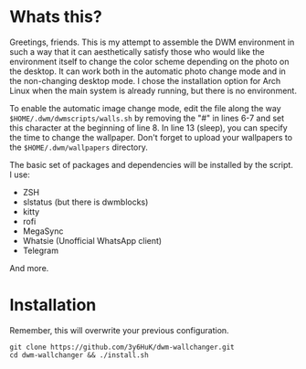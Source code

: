 # Whats this?

Greetings, friends. This is my attempt to assemble the DWM environment in such a way that it can aesthetically satisfy those who would like the environment itself to change the color scheme depending on the photo on the desktop. It can work both in the automatic photo change mode and in the non-changing desktop mode. I chose the installation option for Arch Linux when the main system is already running, but there is no environment.

To enable the automatic image change mode, edit the file along the way `$HOME/.dwm/dwmscripts/walls.sh` by removing the "#" in lines 6-7 and set this character at the beginning of line 8. In line 13 (sleep), you can specify the time to change the wallpaper. Don't forget to upload your wallpapers to the `$HOME/.dwm/wallpapers` directory.

The basic set of packages and dependencies will be installed by the script. I use:
- ZSH
- slstatus (but there is dwmblocks)
- kitty
- rofi
- MegaSync
- Whatsie (Unofficial WhatsApp client)
- Telegram

And more.

# Installation
Remember, this will overwrite your previous configuration.

```
git clone https://github.com/3y6HuK/dwm-wallchanger.git
cd dwm-wallchanger && ./install.sh
```
